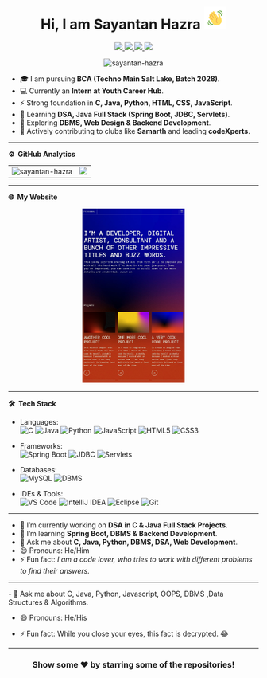 <!--![](https://raw.githubusercontent.com/sayantan-hazra/sayantan-hazra/refs/heads/main/Assets/Sayantan%20Hazra_20250925_092541_0000.png)-->
<p align="center"> 
  <h1 align="center"> Hi, I am Sayantan Hazra <img src="https://raw.githubusercontent.com/sayantan-hazra/sayantan-hazra/refs/heads/main/Assets/wave.gif" 
         alt="Waving hand animated gif"
         height="45"
         width="45" /></h1> 
</p>

<p align="center">
<a href="https://www.linkedin.com/in/hazra-sayantan"><img src="https://img.shields.io/badge/LinkedIn-0077B5?style=for-the-badge&logo=linkedin&logoColor=white"/> </a>
<a href="https://sayantanhazra.com"><img src="https://img.shields.io/badge/Website-000000?style=for-the-badge&logo=vercel&logoColor=white"/> </a>
<a href="https://x.com/sayantan_hazra_"><img src="https://img.shields.io/badge/Twitter-1DA1F2?style=for-the-badge&logo=twitter&logoColor=white"/> </a>
<a href="mailto:sayantanhazra@outlook.com"><img src="https://img.shields.io/badge/Email-005FF9?style=for-the-badge&logo=gmail&logoColor=white"/> </a>
</p>

<p align="center"> <img src="https://komarev.com/ghpvc/?username=sayantan-hazra&label=Profile%20Visits&color=blue&style=plastic" alt="sayantan-hazra" /> </p>

* 🎓 I am pursuing **BCA (Techno Main Salt Lake, Batch 2028)**.  
* 💻 Currently an **Intern at Youth Career Hub**.  
* ⚡ Strong foundation in **C, Java, Python, HTML, CSS, JavaScript**.  
* 🚀 Learning **DSA, Java Full Stack (Spring Boot, JDBC, Servlets)**.  
* 🌱 Exploring **DBMS, Web Design & Backend Development**.  
* 🎨 Actively contributing to clubs like **Samarth** and leading **codeXperts**.  

***

**⚙️ &nbsp;GitHub Analytics**  
<table style="width:100%">
  <tr>
    <td> <img src="https://github-readme-stats.vercel.app/api?username=sayantan-hazra&show_icons=true&theme=dark&locale=en&hide_border=true" alt="sayantan-hazra" /></td>
    <td><img src="https://github-readme-stats.vercel.app/api/top-langs/?username=sayantan-hazra&theme=dark&hide_border=true&layout=compact"></td>
  </tr>
</table>

***

**🌐 &nbsp;My Website**  

<p align="center">
  <a href="https://sayantanhazra.com">
    <img src="https://raw.githubusercontent.com/sayantan-hazra/sayantan-hazra/refs/heads/main/Assets/Website.jpg" alt="sayantanhazra.com" height="350"/>
  </a>
</p>

***

**🛠 &nbsp;Tech Stack**

- Languages: &nbsp;  
  ![C](https://img.shields.io/badge/-C-333333?style=flat&logo=c&logoColor=00599C)
  ![Java](https://img.shields.io/badge/-Java-333333?style=flat&logo=openjdk&logoColor=007396)
  ![Python](https://img.shields.io/badge/-Python-333333?style=flat&logo=python)
  ![JavaScript](https://img.shields.io/badge/-JavaScript-333333?style=flat&logo=javascript)
  ![HTML5](https://img.shields.io/badge/-HTML5-333333?style=flat&logo=html5)
  ![CSS3](https://img.shields.io/badge/-CSS3-333333?style=flat&logo=css3)

- Frameworks: &nbsp;  
  ![Spring Boot](https://img.shields.io/badge/-SpringBoot-333333?style=flat&logo=springboot)
  ![JDBC](https://img.shields.io/badge/-JDBC-333333?style=flat&logo=java)
  ![Servlets](https://img.shields.io/badge/-Servlets-333333?style=flat&logo=java)

- Databases: &nbsp;  
  ![MySQL](https://img.shields.io/badge/-MySQL-333333?style=flat&logo=mysql)
  ![DBMS](https://img.shields.io/badge/-DBMS-333333?style=flat&logo=databricks)

- IDEs & Tools: &nbsp;  
  ![VS Code](https://img.shields.io/badge/-VS%20Code-333333?style=flat&logo=visual-studio-code&logoColor=007ACC)
  ![IntelliJ IDEA](https://img.shields.io/badge/-IntelliJ%20IDEA-333333?style=flat&logo=intellij-idea&logoColor=f70486)
  ![Eclipse](https://img.shields.io/badge/-Eclipse-333333?style=flat&logo=eclipse)
  ![Git](https://img.shields.io/badge/-Git-333333?style=flat&logo=git)

***

- 🔭 I’m currently working on **DSA in C & Java Full Stack Projects**.  
- 🌱 I’m learning **Spring Boot, DBMS & Backend Development**.  
- 💬 Ask me about **C, Java, Python, DBMS, DSA, Web Development**.  
- 😄 Pronouns: He/Him  
- ⚡ Fun fact: *I am a code lover, who tries to work with different problems to find their answers.*  

***

<div align="center">

</div>
-  💬 Ask me about C, Java, Python, Javascript, OOPS, DBMS ,Data Structures & Algorithms.

-  😄 Pronouns: He/His

-  ⚡ Fun fact: While you close your eyes, this fact is decrypted. 😂

<!-- -  📫 How to reach me:
[![LinkedIn](https://img.shields.io/badge/-Rahul_Kashyap-2867B2?style=flat&logo=Linkedin&logoColor=white)](https://www.linkedin.com/in/rahul-kashyap-230577195/)
[![Twitter](https://img.shields.io/badge/-imkashyap_-1da1f2?style=flat&logo=Twitter&logoColor=white)](https://twitter.com/imkashyap_)
[![Instagram](https://img.shields.io/badge/-imkashyap__-833ab4?style=flat&logo=Instagram&logoColor=white)](https://www.instagram.com/imkashyap__/)
[![Gmail](https://img.shields.io/badge/-Rahul_Kashyap-DB4437?style=flat&logo=Gmail&logoColor=white)](mailto:rahulkashyap4041@gmail.com) -->

***

<!-- ![](https://activity-graph.herokuapp.com/graph?username=imkashyap&theme=react-dark&hide_border=true&area=true) -->

<div align="center">

### Show some ❤️ by starring some of the repositories!

</div>
